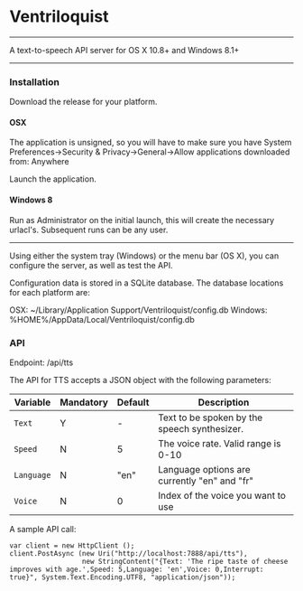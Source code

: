 # Ventriloquist
-----------------------

A text-to-speech API server for OS X 10.8+ and Windows 8.1+

-----------------------

### Installation

Download the release for your platform.

#### OSX

The application is unsigned, so you will have to make sure you have System Preferences->Security & Privacy->General->Allow applications downloaded from: Anywhere

Launch the application.

#### Windows 8
Run as Administrator on the initial launch, this will create the necessary urlacl's.  Subsequent runs can be any user.

-----------------------
Using either the system tray (Windows) or the menu bar (OS X), you can configure the server, as well as test the API.

Configuration data is stored in a SQLite database.  The database locations for each platform are:

OSX: ~/Library/Application Support/Ventriloquist/config.db
Windows: %HOME%/AppData/Local/Ventriloquist/config.db

### API
Endpoint: /api/tts

The API for TTS accepts a JSON object with the following parameters:

Variable | Mandatory | Default | Description
--- | --- | --- | ---
``Text`` | Y | - | Text to be spoken by the speech synthesizer.
``Speed`` | N | 5 | The voice rate. Valid range is 0-10
``Language`` | N | "en" | Language options are currently "en" and "fr"
``Voice`` | N | 0 | Index of the voice you want to use

A sample API call:

    var client = new HttpClient ();
    client.PostAsync (new Uri("http://localhost:7888/api/tts"),
			          new StringContent("{Text: 'The ripe taste of cheese improves with age.',Speed: 5,Language: 'en',Voice: 0,Interrupt: true}", System.Text.Encoding.UTF8, "application/json"));
